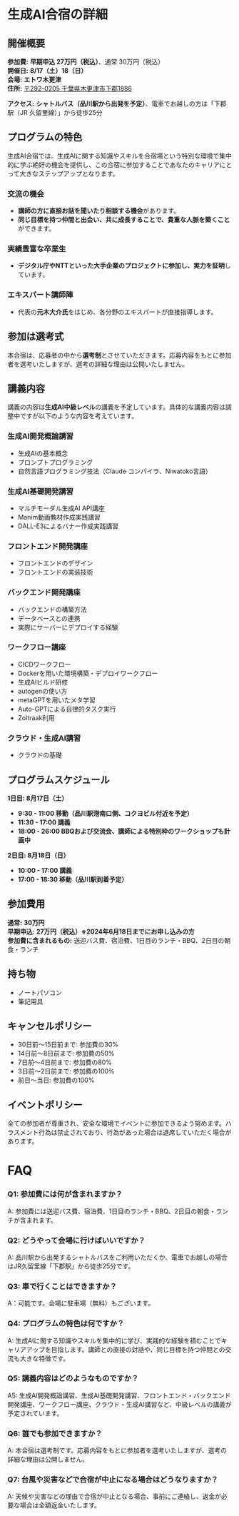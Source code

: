 # 生成AI合宿の詳細

## 開催概要

**参加費:** **早期申込 27万円（税込）**、通常 30万円（税込）  
**開催日:** **8/17（土）18（日）**  
**会場:** **エトワ木更津**  
**住所:** [〒292-0205 千葉県木更津市下郡1886](https://www.google.com/maps?q=35.354065809707954,140.03845944050343)

**アクセス:** **シャトルバス（品川駅から出発を予定）**、電車でお越しの方は「下郡駅（JR 久留里線）」から徒歩25分  

## プログラムの特色

生成AI合宿では、生成AIに関する知識やスキルを合宿場という特別な環境で集中的に学ぶ絶好の機会を提供し、この合宿に参加することであなたのキャリアにとって大きなステップアップとなります。

### 交流の機会
- **講師の方に直接お話を聞いたり相談する機会**があります。
- **同じ目標を持つ仲間と出会い、共に成長することで、貴重な人脈を築くこと**ができます。

### 実績豊富な卒業生
- **デジタル庁やNTTといった大手企業のプロジェクトに参加し、実力を証明**しています。

### エキスパート講師陣
- 代表の**元木大介氏**をはじめ、各分野のエキスパートが直接指導します。

## 参加は選考式
本合宿は、応募者の中から**選考制**とさせていただきます。応募内容をもとに参加者を選考いたしますが、選考の詳細な理由は公開いたしません。

## 講義内容

講義の内容は**生成AI中級レベル**の講義を予定しています。具体的な講義内容は調整中ですが以下のような内容を考えています。

### 生成AI開発概論講習
- 生成AIの基本概念
- プロンプトプログラミング
- 自然言語プログラミング技法（Claude コンパイラ、Niwatoko言語）

### 生成AI基礎開発講習
- マルチモーダル生成AI API講座
- Manim動画教材作成実践講習
- DALL-E3によるバナー作成実践講習

### フロントエンド開発講座
- フロントエンドのデザイン
- フロントエンドの実装技術

### バックエンド開発講座
- バックエンドの構築方法
- データベースとの連携
- 実際にサーバーにデプロイする経験

### ワークフロー講座
- CICDワークフロー
- Dockerを用いた環境構築・デプロイワークフロー
- 生成AIビルド研修
- autogenの使い方
- metaGPTを用いたメタ学習
- Auto-GPTによる自律的タスク実行
- Zoltraak利用

### クラウド・生成AI講習
- クラウドの基礎

## プログラムスケジュール

**1日目: 8月17日（土）**
- **9:30 - 11:00 移動（品川駅港南口側、コクヨビル付近を予定）**
- **11:30 - 17:00 講義**
- **18:00 - 26:00 BBQおよび交流会、講師による特別枠のワークショップも計画中**

**2日目: 8月18日（日）**
- **10:00 - 17:00 講義**
- **17:00 - 18:30 移動（品川駅到着予定）**

## 参加費用

**通常:** **30万円**  
**早期申込:** **27万円（税込）※2024年6月18日までにお申し込みの方**  
**参加費に含まれるもの:** 送迎バス費、宿泊費、1日目のランチ・BBQ、2日目の朝食・ランチ  

## 持ち物
- ノートパソコン
- 筆記用具

## キャンセルポリシー
- 30日前〜15日前まで: 参加費の30%
- 14日前〜8日前まで: 参加費の50%
- 7日前〜4日前まで: 参加費の80%
- 3日前〜2日前まで: 参加費の100%
- 前日〜当日: 参加費の100%

## イベントポリシー
全ての参加者が尊重され、安全な環境でイベントに参加できるよう努めます。ハラスメント行為は禁止されており、行為があった場合は退席していただく場合があります。

# FAQ

### Q1: 参加費には何が含まれますか？
A: 参加費には送迎バス費、宿泊費、1日目のランチ・BBQ、2日目の朝食・ランチが含まれます。

### Q2: どうやって会場に行けばいいですか？
A: 品川駅から出発するシャトルバスをご利用いただくか、電車でお越しの場合はJR久留里線「下郡駅」から徒歩25分です。

### Q3: 車で行くことはできますか？
A：可能です。会場に駐車場（無料）もございます。

### Q4: プログラムの特色は何ですか？
A: 生成AIに関する知識やスキルを集中的に学び、実践的な経験を積むことでキャリアアップを目指します。講師との直接の対話や、同じ目標を持つ仲間との交流も大きな特徴です。

### Q5: 講義内容はどのようなものですか？
A5: 生成AI開発概論講習、生成AI基礎開発講習、フロントエンド・バックエンド開発講座、ワークフロー講座、クラウド・生成AI講習など、中級レベルの講義が予定されています。

### Q6: 誰でも参加できますか？
A: 本合宿は選考制です。応募内容をもとに参加者を選考いたしますが、選考の詳細な理由は公開しません。

### Q7: 台風や災害などで合宿が中止になる場合はどうなりますか？
A: 天候や災害などの理由で合宿が中止となる場合、事前にご連絡し、返金が必要な場合は全額返金いたします。


